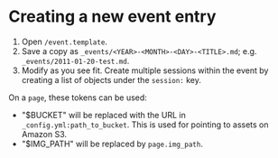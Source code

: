 # Creating a new event entry

1. Open `/event.template`.
2. Save a copy as `_events/<YEAR>-<MONTH>-<DAY>-<TITLE>.md`; e.g. `_events/2011-01-20-test.md`.
3. Modify as you see fit.  Create multiple sessions within the event by creating a list of objects under the `session:` key.

On a `page`, these tokens can be used:
* "$BUCKET" will be replaced with the URL in `_config.yml:path_to_bucket`.  This is used for pointing to assets on Amazon S3.
* "$IMG_PATH" will be replaced by `page.img_path`.